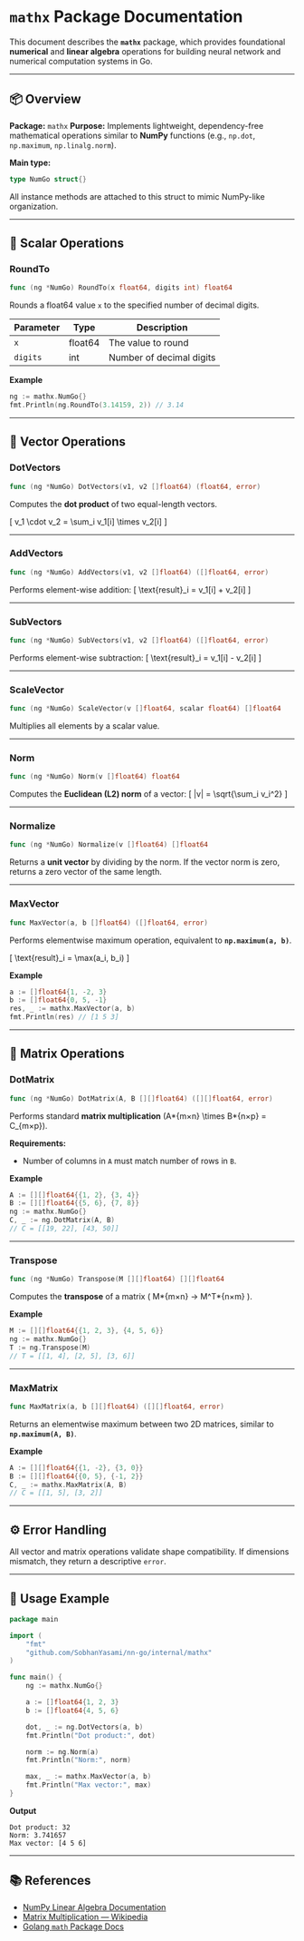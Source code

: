 # `mathx` Package Documentation

This document describes the **`mathx`** package, which provides foundational **numerical** and **linear algebra** operations for building neural network and numerical computation systems in Go.

---

## 📦 Overview

**Package:** `mathx`
**Purpose:** Implements lightweight, dependency-free mathematical operations similar to **NumPy** functions (e.g., `np.dot`, `np.maximum`, `np.linalg.norm`).

**Main type:**

```go
type NumGo struct{}
```

All instance methods are attached to this struct to mimic NumPy-like organization.

---

## 🧮 Scalar Operations

### **RoundTo**

```go
func (ng *NumGo) RoundTo(x float64, digits int) float64
```

Rounds a float64 value `x` to the specified number of decimal digits.

| Parameter | Type    | Description              |
| --------- | ------- | ------------------------ |
| `x`       | float64 | The value to round       |
| `digits`  | int     | Number of decimal digits |

**Example**

```go
ng := mathx.NumGo{}
fmt.Println(ng.RoundTo(3.14159, 2)) // 3.14
```

---

## 🧭 Vector Operations

### **DotVectors**

```go
func (ng *NumGo) DotVectors(v1, v2 []float64) (float64, error)
```

Computes the **dot product** of two equal-length vectors.

[
v_1 \cdot v_2 = \sum_i v_1[i] \times v_2[i]
]

---

### **AddVectors**

```go
func (ng *NumGo) AddVectors(v1, v2 []float64) ([]float64, error)
```

Performs element-wise addition:
[
\text{result}\_i = v_1[i] + v_2[i]
]

---

### **SubVectors**

```go
func (ng *NumGo) SubVectors(v1, v2 []float64) ([]float64, error)
```

Performs element-wise subtraction:
[
\text{result}\_i = v_1[i] - v_2[i]
]

---

### **ScaleVector**

```go
func (ng *NumGo) ScaleVector(v []float64, scalar float64) []float64
```

Multiplies all elements by a scalar value.

---

### **Norm**

```go
func (ng *NumGo) Norm(v []float64) float64
```

Computes the **Euclidean (L2) norm** of a vector:
[
|v| = \sqrt{\sum_i v_i^2}
]

---

### **Normalize**

```go
func (ng *NumGo) Normalize(v []float64) []float64
```

Returns a **unit vector** by dividing by the norm.
If the vector norm is zero, returns a zero vector of the same length.

---

### **MaxVector**

```go
func MaxVector(a, b []float64) ([]float64, error)
```

Performs elementwise maximum operation, equivalent to **`np.maximum(a, b)`**.

[
\text{result}_i = \max(a_i, b_i)
]

**Example**

```go
a := []float64{1, -2, 3}
b := []float64{0, 5, -1}
res, _ := mathx.MaxVector(a, b)
fmt.Println(res) // [1 5 3]
```

---

## 🧩 Matrix Operations

### **DotMatrix**

```go
func (ng *NumGo) DotMatrix(A, B [][]float64) ([][]float64, error)
```

Performs standard **matrix multiplication** (A*{m×n} \times B*{n×p} = C\_{m×p}).

**Requirements:**

- Number of columns in `A` must match number of rows in `B`.

**Example**

```go
A := [][]float64{{1, 2}, {3, 4}}
B := [][]float64{{5, 6}, {7, 8}}
ng := mathx.NumGo{}
C, _ := ng.DotMatrix(A, B)
// C = [[19, 22], [43, 50]]
```

---

### **Transpose**

```go
func (ng *NumGo) Transpose(M [][]float64) [][]float64
```

Computes the **transpose** of a matrix ( M*{m×n} → M^T*{n×m} ).

**Example**

```go
M := [][]float64{{1, 2, 3}, {4, 5, 6}}
ng := mathx.NumGo{}
T := ng.Transpose(M)
// T = [[1, 4], [2, 5], [3, 6]]
```

---

### **MaxMatrix**

```go
func MaxMatrix(a, b [][]float64) ([][]float64, error)
```

Returns an elementwise maximum between two 2D matrices, similar to **`np.maximum(A, B)`**.

**Example**

```go
A := [][]float64{{1, -2}, {3, 0}}
B := [][]float64{{0, 5}, {-1, 2}}
C, _ := mathx.MaxMatrix(A, B)
// C = [[1, 5], [3, 2]]
```

---

## ⚙️ Error Handling

All vector and matrix operations validate shape compatibility.
If dimensions mismatch, they return a descriptive `error`.

---

## 📘 Usage Example

```go
package main

import (
	"fmt"
	"github.com/SobhanYasami/nn-go/internal/mathx"
)

func main() {
	ng := mathx.NumGo{}

	a := []float64{1, 2, 3}
	b := []float64{4, 5, 6}

	dot, _ := ng.DotVectors(a, b)
	fmt.Println("Dot product:", dot)

	norm := ng.Norm(a)
	fmt.Println("Norm:", norm)

	max, _ := mathx.MaxVector(a, b)
	fmt.Println("Max vector:", max)
}
```

**Output**

```
Dot product: 32
Norm: 3.741657
Max vector: [4 5 6]
```

---

## 📚 References

- [NumPy Linear Algebra Documentation](https://numpy.org/doc/stable/reference/routines.linalg.html)
- [Matrix Multiplication — Wikipedia](https://en.wikipedia.org/wiki/Matrix_multiplication)
- [Golang `math` Package Docs](https://pkg.go.dev/math)
